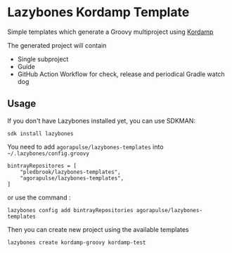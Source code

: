 # Lazybones Kordamp Template

Simple templates which generate a Groovy multiproject using [Kordamp][1]

The generated project will contain
 * Single subproject
 * Guide
 * GitHub Action Workflow for check, release and periodical Gradle watch dog
 
## Usage

If you don't have Lazybones installed yet, you can use SDKMAN:

```
sdk install lazybones
```

You need to add `agorapulse/lazybones-templates` into `~/.lazybones/config.groovy`

```
bintrayRepositores = [
    "pledbrook/lazybones-templates",
    "agorapulse/lazybones-templates",
]
```

or use the command :

```
lazybones config add bintrayRepositories agorapulse/lazybones-templates
```


Then you can create new project using the available templates

```
lazybones create kordamp-groovy kordamp-test
```

[1]: http://kordamp.org/kordamp-gradle-plugins/
